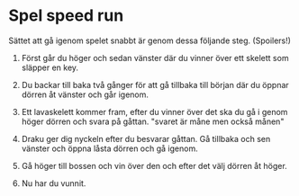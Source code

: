 # Spel speed run

Sättet att gå igenom spelet snabbt är genom dessa följande steg. (Spoilers!)

1. Först går du höger och sedan vänster där du vinner över ett skelett som släpper en key.

2. Du backar till baka två gånger för att gå tillbaka till början där du öppnar dörren åt vänster och går igenom.

3. Ett lavaskelett kommer fram, efter du vinner över det ska du gå i genom höger dörren och svara på gåttan.
  "svaret är måne men också månen"

4. Draku ger dig nyckeln efter du besvarar gåttan. Gå tillbaka och sen vänster och öppna låsta dörren och gå igenom.

5. Gå höger till bossen och vin över den och efter det välj dörren åt höger.

6. Nu har du vunnit.